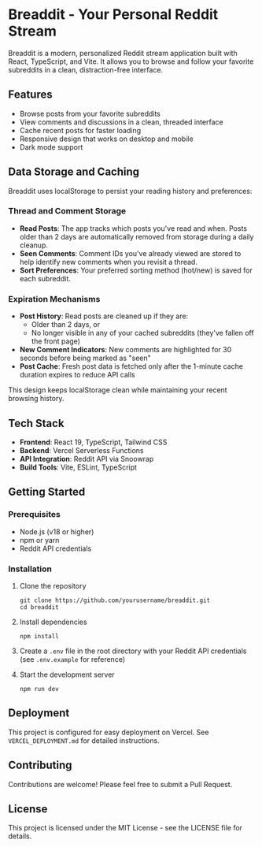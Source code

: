 # Breaddit - Your Personal Reddit Stream

Breaddit is a modern, personalized Reddit stream application built with React, TypeScript, and Vite. It allows you to browse and follow your favorite subreddits in a clean, distraction-free interface.

## Features

- Browse posts from your favorite subreddits
- View comments and discussions in a clean, threaded interface
- Cache recent posts for faster loading
- Responsive design that works on desktop and mobile
- Dark mode support

## Data Storage and Caching

Breaddit uses localStorage to persist your reading history and preferences:

### Thread and Comment Storage

- **Read Posts**: The app tracks which posts you've read and when. Posts older than 2 days are automatically removed from storage during a daily cleanup.
- **Seen Comments**: Comment IDs you've already viewed are stored to help identify new comments when you revisit a thread.
- **Sort Preferences**: Your preferred sorting method (hot/new) is saved for each subreddit.

### Expiration Mechanisms

- **Post History**: Read posts are cleaned up if they are:
  - Older than 2 days, or
  - No longer visible in any of your cached subreddits (they've fallen off the front page)
- **New Comment Indicators**: New comments are highlighted for 30 seconds before being marked as "seen"
- **Post Cache**: Fresh post data is fetched only after the 1-minute cache duration expires to reduce API calls

This design keeps localStorage clean while maintaining your recent browsing history.

## Tech Stack

- **Frontend**: React 19, TypeScript, Tailwind CSS
- **Backend**: Vercel Serverless Functions
- **API Integration**: Reddit API via Snoowrap
- **Build Tools**: Vite, ESLint, TypeScript

## Getting Started

### Prerequisites

- Node.js (v18 or higher)
- npm or yarn
- Reddit API credentials

### Installation

1. Clone the repository

   ```
   git clone https://github.com/yourusername/breaddit.git
   cd breaddit
   ```

2. Install dependencies

   ```
   npm install
   ```

3. Create a `.env` file in the root directory with your Reddit API credentials (see `.env.example` for reference)

4. Start the development server
   ```
   npm run dev
   ```

## Deployment

This project is configured for easy deployment on Vercel. See `VERCEL_DEPLOYMENT.md` for detailed instructions.

## Contributing

Contributions are welcome! Please feel free to submit a Pull Request.

## License

This project is licensed under the MIT License - see the LICENSE file for details.
